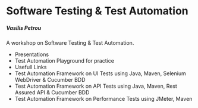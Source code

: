 <h1>Software Testing & Test Automation</h1>
<h5>Vasilis Petrou</h5>

A workshop on Software Testing & Test Automation. 

- Presentations
- Test Automation Playground for practice
- Usefull Links
- Test Automation Framework on UI Tests using Java, Maven, Selenium WebDriver & Cucumber BDD
- Test Automation Framework on API Tests using Java, Maven, Rest Assured API & Cucumber BDD
- Test Automation Framework on Performance Tests using JMeter, Maven

